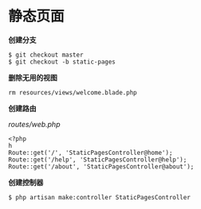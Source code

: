 # 静态页面

**创建分支**

```
$ git checkout master
$ git checkout -b static-pages
```

**删除无用的视图**

```
rm resources/views/welcome.blade.php
```

**创建路由**

_routes/web.php_

```
<?php
h
Route::get('/', 'StaticPagesController@home');
Route::get('/help', 'StaticPagesController@help');
Route::get('/about', 'StaticPagesController@about');
```

**创建控制器**

```
$ php artisan make:controller StaticPagesController
```




